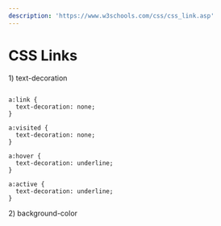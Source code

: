 ```yaml
---
description: 'https://www.w3schools.com/css/css_link.asp'
---
```


# CSS Links

1\) text-decoration

```markup

a:link {
  text-decoration: none;
}

a:visited {
  text-decoration: none;
}

a:hover {
  text-decoration: underline;
}

a:active {
  text-decoration: underline;
}

```

2\) background-color

